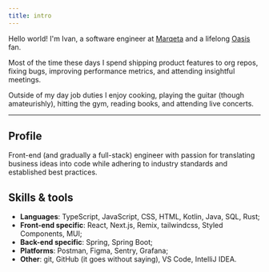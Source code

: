 ```yaml
---
title: intro
---
```


Hello world! I'm Ivan, a software engineer at [Marqeta](https://www.marqeta.com/) and a lifelong [Oasis](<https://en.wikipedia.org/wiki/Oasis_(band)>) fan.

Most of the time these days I spend shipping product features to org repos, fixing bugs, improving performance metrics, and attending insightful meetings.

Outside of my day job duties I enjoy cooking, playing the guitar (though amateurishly), hitting the gym, reading books, and attending live concerts.

---

## Profile

Front-end (and gradually a full-stack) engineer with passion for translating business ideas into code while adhering to industry standards and established best practices.

## Skills & tools

- **Languages**: TypeScript, JavaScript, CSS, HTML, Kotlin, Java, SQL, Rust;
- **Front-end specific**: React, Next.js, Remix, tailwindcss, Styled Components, MUI;
- **Back-end specific**: Spring, Spring Boot;
- **Platforms**: Postman, Figma, Sentry, Grafana;
- **Other**: git, GitHub (it goes without saying), VS Code, IntelliJ IDEA.
